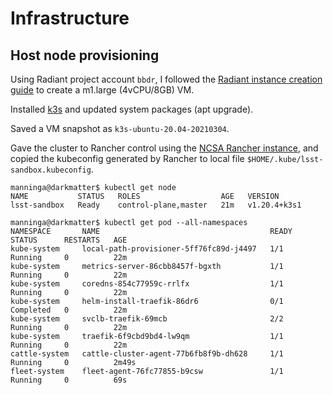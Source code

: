 Infrastructure
===========================

Host node provisioning
--------------------------------------

Using Radiant project account `bbdr`, I followed the [Radiant instance creation guide](https://wiki.ncsa.illinois.edu/display/ICI/Creating+new+instances#Creatingnewinstances-SecurityGroups) to create a m1.large (4vCPU/8GB) VM.

Installed [k3s](https://k3s.io/) and updated system packages (apt upgrade).

Saved a VM snapshot as `k3s-ubuntu-20.04-20210304`.


Gave the cluster to Rancher control using the [NCSA Rancher instance](https://gonzo-rancher.ncsa.illinois.edu), and copied the kubeconfig generated by Rancher to local file `$HOME/.kube/lsst-sandbox.kubeconfig`.

```
manninga@darkmatter$ kubectl get node
NAME           STATUS   ROLES                  AGE   VERSION
lsst-sandbox   Ready    control-plane,master   21m   v1.20.4+k3s1

manninga@darkmatter$ kubectl get pod --all-namespaces 
NAMESPACE       NAME                                      READY   STATUS      RESTARTS   AGE
kube-system     local-path-provisioner-5ff76fc89d-j4497   1/1     Running     0          22m
kube-system     metrics-server-86cbb8457f-bgxth           1/1     Running     0          22m
kube-system     coredns-854c77959c-rrlfx                  1/1     Running     0          22m
kube-system     helm-install-traefik-86dr6                0/1     Completed   0          22m
kube-system     svclb-traefik-69mcb                       2/2     Running     0          22m
kube-system     traefik-6f9cbd9bd4-lw9qm                  1/1     Running     0          22m
cattle-system   cattle-cluster-agent-77b6fb8f9b-dh628     1/1     Running     0          2m49s
fleet-system    fleet-agent-76fc77855-b9csw               1/1     Running     0          69s
```
